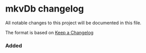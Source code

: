 # mkvDb changelog

All notable changes to this project will be documented in this file.

The format is based on [Keep a Changelog](https://keepachangelog.com/en/1.1.0/)

<!-- ## [Unreleased](#unreleased) -->

### Added